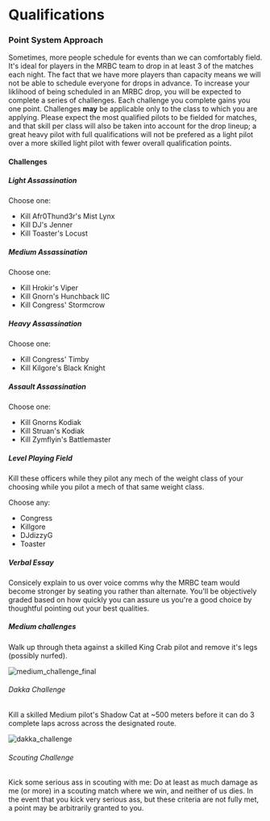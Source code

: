 # Qualifications

### Point System Approach

Sometimes, more people schedule for events than we can comfortably field.  It's ideal for players in the MRBC team to drop in at least 3 of the matches each night.  The fact that we have more players than capacity means we will not be able to schedule everyone for drops in advance.  To increase your liklihood of being scheduled in an MRBC drop, you will be expected to complete a series of challenges.  Each challenge you complete gains you one point.  Challenges **may** be applicable only to the class to which you are applying.  Please expect the most qualified pilots to be fielded for matches, and that skill per class will also be taken into account for the drop lineup; a great heavy pilot with full qualifications will not be prefered as a light pilot over a more skilled light pilot with fewer overall qualification points.


#### Challenges

##### Light Assassination
Choose one:
- Kill Afr0Thund3r's Mist Lynx
- Kill DJ's Jenner
- Kill Toaster's Locust

##### Medium Assassination
Choose one:
- Kill Hrokir's Viper
- Kill Gnorn's Hunchback IIC
- Kill Congress' Stormcrow

##### Heavy Assassination
Choose one:
- Kill Congress' Timby
- Kill Kilgore's Black Knight

##### Assault Assassination
Choose one:
- Kill Gnorns Kodiak
- Kill Struan's Kodiak
- Kill Zymflyin's Battlemaster

##### Level Playing Field
Kill these officers while they pilot any mech of the weight class of your choosing while you pilot a mech of that same weight class.  

Choose any:
- Congress
- Killgore
- DJdizzyG
- Toaster

##### Verbal Essay
Consicely explain to us over voice comms why the MRBC team would become stronger by seating you rather than alternate.  You'll be objectively graded based on how quickly you can assure us you're a good choice by thoughtful pointing out your best qualities.  

##### Medium challenges
Walk up through theta against a skilled King Crab pilot and remove it's legs (possibly nurfed).  

![medium_challenge_final](https://cloud.githubusercontent.com/assets/24548742/24072683/b9b8a6f8-0bb8-11e7-87dd-22e1ba7b769d.png)

###### Dakka Challenge
Kill a skilled Medium pilot's Shadow Cat at ~500 meters before it can do 3 complete laps across across the designated route.

![dakka_challenge](https://cloud.githubusercontent.com/assets/24548742/24072687/c507fea0-0bb8-11e7-9d17-a2a2b5da3f06.png)

###### Scouting Challenge
Kick some serious ass in scouting with me:  Do at least as much damage as me (or more) in a scouting match where we win, and neither of us dies.  In the event that you kick very serious ass, but these criteria are not fully met, a point may be arbitrarily granted to you.
